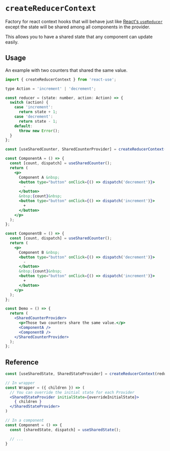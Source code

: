 # `createReducerContext`

Factory for react context hooks that will behave just like [React's `useReducer`](https://reactjs.org/docs/hooks-reference.html#usereducer) except the state will be shared among all components in the provider.

This allows you to have a shared state that any component can update easily.

## Usage

An example with two counters that shared the same value.

```jsx
import { createReducerContext } from 'react-use';

type Action = 'increment' | 'decrement';

const reducer = (state: number, action: Action) => {
  switch (action) {
    case 'increment':
      return state + 1;
    case 'decrement':
      return state - 1;
    default:
      throw new Error();
  }
};

const [useSharedCounter, SharedCounterProvider] = createReducerContext(reducer, 0);

const ComponentA = () => {
  const [count, dispatch] = useSharedCounter();
  return (
    <p>
      Component A &nbsp;
      <button type="button" onClick={() => dispatch('decrement')}>
        -
      </button>
      &nbsp;{count}&nbsp;
      <button type="button" onClick={() => dispatch('increment')}>
        +
      </button>
    </p>
  );
};

const ComponentB = () => {
  const [count, dispatch] = useSharedCounter();
  return (
    <p>
      Component B &nbsp;
      <button type="button" onClick={() => dispatch('decrement')}>
        -
      </button>
      &nbsp;{count}&nbsp;
      <button type="button" onClick={() => dispatch('increment')}>
        +
      </button>
    </p>
  );
};

const Demo = () => {
  return (
    <SharedCounterProvider>
      <p>Those two counters share the same value.</p>
      <ComponentA />
      <ComponentB />
    </SharedCounterProvider>
  );
};
```

## Reference
<!-- eslint-skip -->
```jsx
const [useSharedState, SharedStateProvider] = createReducerContext(reducer, initialState);

// In wrapper
const Wrapper = ({ children }) => (
  // You can override the initial state for each Provider
  <SharedStateProvider initialState={overrideInitialState}>
    { children }
  </SharedStateProvider>
)

// In a component
const Component = () => {
  const [sharedState, dispatch] = useSharedState();

  // ...
}
```
